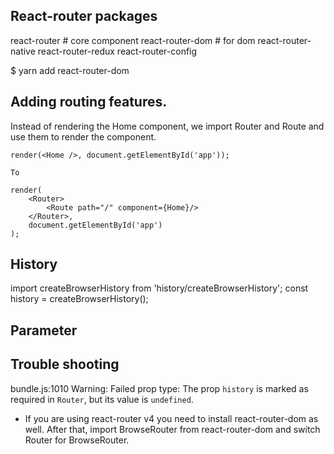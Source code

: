 ## React-router packages
react-router       # core component
react-router-dom   # for dom 
react-router-native
react-router-redux 
react-router-config

$ yarn add react-router-dom


## Adding routing features. 
Instead of rendering the Home component, we import Router and Route and use them to render the component.

```
render(<Home />, document.getElementById('app'));

To

render(
    <Router>
        <Route path="/" component={Home}/>
    </Router>,
    document.getElementById('app')
);
```

## History
import createBrowserHistory from 'history/createBrowserHistory';
const history = createBrowserHistory();

## Parameter


## Trouble shooting

bundle.js:1010 Warning: Failed prop type: The prop `history` is marked as required in `Router`, but its value is `undefined`.
- If you are using react-router v4 you need to install react-router-dom as well. After that, import BrowseRouter from react-router-dom and switch Router for BrowseRouter.

